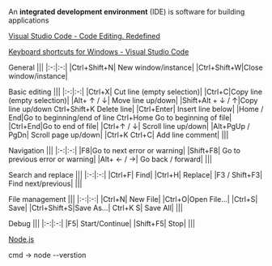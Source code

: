 An **integrated development environment** (IDE) is software for building applications

[Visual Studio Code - Code Editing. Redefined](https://code.visualstudio.com/)

[Keyboard shortcuts for Windows - Visual Studio Code](https://code.visualstudio.com/shortcuts/keyboard-shortcuts-windows.pdf)



General
|||
|:-:|:-:|
|Ctrl+Shift+N| New window/instance|
|Ctrl+Shift+W|Close window/instance|

Basic editing
|||
|:-:|:-:|
|Ctrl+X| Cut line (empty selection)|
|Ctrl+C|Copy line (empty selection)| 
|Alt+ ↑ / ↓| Move line up/down|
|Shift+Alt + ↓ / ↑|Copy line up/down Ctrl+Shift+K Delete line|
|Ctrl+Enter| Insert line below|
|Home / End|Go to beginning/end of line Ctrl+Home Go to beginning of file|
|Ctrl+End|Go to end of file|
|Ctrl+↑ / ↓| Scroll line up/down|
|Alt+PgUp / PgDn| Scroll page up/down|
|Ctrl+K Ctrl+C| Add line comment|
|||

Navigation
|||
|:-:|:-:|
|F8|Go to next error or warning|
|Shift+F8| Go to previous error or warning|
|Alt+ ← / →| Go back / forward|
|||

Search and replace
|||
|:-:|:-:|
|Ctrl+F| Find|
|Ctrl+H| Replace|
|F3 / Shift+F3| Find next/previous|
|||


File management
|||
|:-:|:-:|
|Ctrl+N| New File|
|Ctrl+O|Open File...| 
|Ctrl+S| Save|
|Ctrl+Shift+S|Save As...|
Ctrl+K S| Save All|
|||


Debug
|||
|:-:|:-:|
|F5| Start/Continue| 
|Shift+F5| Stop|
|||



[Node.js](https://nodejs.org/en/)

cmd -> node --verstion
